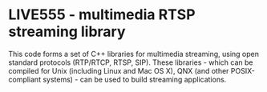 LIVE555 - multimedia RTSP streaming library
===========================================

This code forms a set of C++ libraries for multimedia streaming, using open
standard protocols (RTP/RTCP, RTSP, SIP). These libraries - which can be
compiled for Unix (including Linux and Mac OS X), QNX (and other
POSIX-compliant systems) - can be used to build streaming applications.
